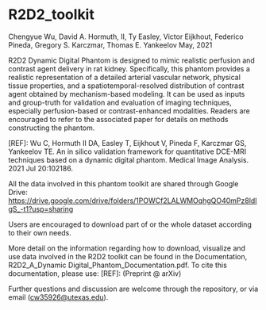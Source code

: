 # R2D2_toolkit

Chengyue Wu, David A. Hormuth, II, Ty Easley, Victor Eijkhout, Federico Pineda, Gregory S. Karczmar, Thomas E. Yankeelov
May, 2021



R2D2 Dynamic Digital Phantom is designed to mimic realistic perfusion and contrast agent delivery in rat kidney. Specifically, this phantom provides a realistic representation of a detailed arterial vascular network, physical tissue properties, and a spatiotemporal-resolved distribution of contrast agent obtained by mechanism-based modeling. It can be used as inputs and group-truth for validation and evaluation of imaging techniques, especially perfusion-based or contrast-enhanced modalities. Readers are encouraged to refer to the associated paper for details on methods constructing the phantom. 

[REF]: Wu C, Hormuth II DA, Easley T, Eijkhout V, Pineda F, Karczmar GS, Yankeelov TE. An in silico validation framework for quantitative DCE-MRI techniques based on a dynamic digital phantom. Medical Image Analysis. 2021 Jul 20:102186.



All the data involved in this phantom toolkit are shared through Google Drive: https://drive.google.com/drive/folders/1POWCf2LALWMOqhgQO40mPz8ldIgS_-t1?usp=sharing

Users are encouraged to download part of or the whole dataset according to their own needs.



More detail on the information regarding how to download, visualize and use data involved in the R2D2 toolkit can be found in the Documentation, R2D2_A_Dynamic Digital_Phantom_Documentation.pdf. To cite this documentation, please use: [REF]: (Preprint @ arXiv)



Further questions and discussion are welcome through the repository, or via email (cw35926@utexas.edu).




